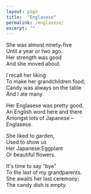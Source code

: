 ```yaml
---
layout: page
title:  "Englasese"
permalink: /englasese/
excerpt: ""
---
```



<p align="center">

She was almost ninety-five  
Until a year or two ago.  
Her strength was good  
And she moved about.  

I recall her liking  
To make her grandchildren food;  
Candy was always on the table  
And I ate many.  

Her Englasese was pretty good.  
An English word here and there  
Amongst lots of Japanese –  
Englasese.  

She liked to garden,  
Used to show us  
Her Japanese Eggplant  
Or beautiful flowers.  

It's time to say “bye”  
To the last of my grandparents.  
She awaits her last ceremony;  
The candy dish is empty.  

</p>